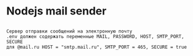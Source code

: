 # Nodejs mail sender
##
    Сервер отправки сообщений на электронную почту
    .env должен содержать переменные MAIL, PASSWORD, HOST, SMTP_PORT, SECURE
    для @mail.ru HOST = "smtp.mail.ru", SMTP_PORT = 465, SECURE = true